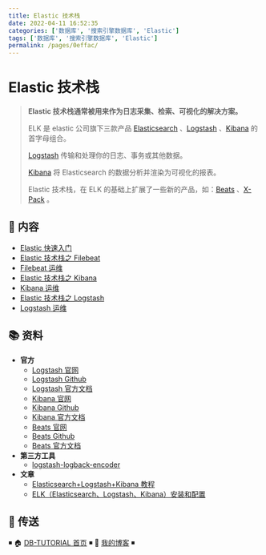 ```yaml
---
title: Elastic 技术栈
date: 2022-04-11 16:52:35
categories: ['数据库', '搜索引擎数据库', 'Elastic']
tags: ['数据库', '搜索引擎数据库', 'Elastic']
permalink: /pages/0effac/
---
```


# Elastic 技术栈

> **Elastic 技术栈通常被用来作为日志采集、检索、可视化的解决方案。**
>
> ELK 是 elastic 公司旗下三款产品 [Elasticsearch](https://www.elastic.co/products/elasticsearch) 、[Logstash](https://www.elastic.co/products/logstash) 、[Kibana](https://www.elastic.co/products/kibana) 的首字母组合。
>
> [Logstash](https://www.elastic.co/products/logstash) 传输和处理你的日志、事务或其他数据。
>
> [Kibana](https://www.elastic.co/products/kibana) 将 Elasticsearch 的数据分析并渲染为可视化的报表。
>
> Elastic 技术栈，在 ELK 的基础上扩展了一些新的产品，如：[Beats](https://www.elastic.co/products/beats) 、[X-Pack](https://www.elastic.co/products/x-pack) 。

## 📖 内容

- [Elastic 快速入门](01.Elastic快速入门.md)
- [Elastic 技术栈之 Filebeat](02.Elastic技术栈之Filebeat.md)
- [Filebeat 运维](03.Filebeat运维.md)
- [Elastic 技术栈之 Kibana](04.Elastic技术栈之Kibana.md)
- [Kibana 运维](05.Kibana运维.md)
- [Elastic 技术栈之 Logstash](06.Elastic技术栈之Logstash.md)
- [Logstash 运维](07.Logstash运维.md)

## 📚 资料

- **官方**
  - [Logstash 官网](https://www.elastic.co/cn/products/logstash)
  - [Logstash Github](https://github.com/elastic/logstash)
  - [Logstash 官方文档](https://www.elastic.co/guide/en/logstash/current/index.html)
  - [Kibana 官网](https://www.elastic.co/cn/products/kibana)
  - [Kibana Github](https://github.com/elastic/kibana)
  - [Kibana 官方文档](https://www.elastic.co/guide/en/kibana/current/index.html)
  - [Beats 官网](https://www.elastic.co/cn/products/beats)
  - [Beats Github](https://github.com/elastic/beats)
  - [Beats 官方文档](https://www.elastic.co/guide/en/beats/libbeat/current/index.html)
- **第三方工具**
  - [logstash-logback-encoder](https://github.com/logstash/logstash-logback-encoder)
- **文章**
  - [Elasticsearch+Logstash+Kibana 教程](https://www.cnblogs.com/xing901022/p/4704319.html)
  - [ELK（Elasticsearch、Logstash、Kibana）安装和配置](https://github.com/judasn/Linux-Tutorial/blob/master/ELK-Install-And-Settings.md)

## 🚪 传送

◾ 🏠 [DB-TUTORIAL 首页](https://github.com/dunwu/db-tutorial) ◾ 🎯 [我的博客](https://github.com/dunwu/blog) ◾

